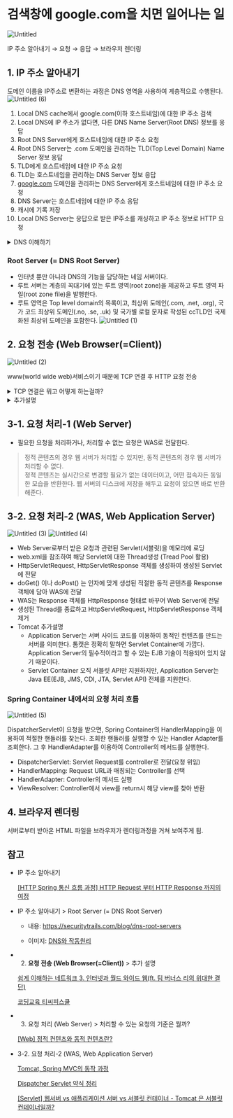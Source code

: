 # 검색창에 google.com을 치면 일어나는 일
![Untitled](https://user-images.githubusercontent.com/68562176/198972682-233b7db5-1bf1-4c94-9932-6ad43c0a74ea.png)

IP 주소 알아내기 → 요청 → 응답 → 브라우저 렌더링

## 1. IP 주소 알아내기
도메인 이름을 IP주소로 변환하는 과정은 DNS 영역을 사용하여 계층적으로 수행된다.
![Untitled (6)](https://user-images.githubusercontent.com/68562176/198972803-72c49446-99f3-41a5-b68e-1213006ea408.png)

1. Local DNS cache에서 google.com(이하 호스트네임)에 대한 IP 주소 검색
2. Local DNS에 IP 주소가 없다면, 다른 DNS Name Server(Root DNS) 정보를 응답
3. Root DNS Server에게 호스트네임에 대한 IP 주소 요청
4. Root DNS Server는 .com 도메인을 관리하는 TLD(Top Level Domain) Name Server 정보 응답
5. TLD에게 호스트네임에 대한 IP 주소 요청
6. TLD는 호스트네임을 관리하는 DNS Server 정보 응답
7. [google.com](http://google.com) 도메인을 관리하는 DNS Server에게 호스트네임에 대한 IP 주소 요청
8. DNS Server는 호스트네임에 대한 IP 주소 응답
9. 캐시에 기록 저장
10. Local DNS Server는 응답으로 받은 IP주소를 캐싱하고 IP 주소 정보로 HTTP 요청
<details>
  <summary>DNS 이해하기</summary>
  
## DNS Servers
권한 있는 이름 서버는 도메인 이름에 대한 DNS 레코드(A, CNAME, MX, TXT 등)를 저장하는 서버입니다. 이 서버는 로컬로 저장된 DNS 영역 파일에 대한 쿼리에만 응답합니다. 우리 네트워크의 서버가 example.com에 대한 A 레코드를 저장했다고 가정하자. 해당 서버는 example.com 도메인 이름의 권한 있는 서버입니다.

## Recursive Nameserver
재귀 네임 서버는 정보 제공을 목적으로 쿼리를 수신하는 DNS 서버입니다. 이러한 유형의 서버는 DNS 레코드를 저장하지 않습니다. 쿼리가 수신되면 캐시 메모리에서 IP 주소에 연결된 주소를 검색합니다. 재귀 네임 서버에 정보가 있으면 쿼리 발송인에게 응답을 반환합니다. 레코드가 없으면 쿼리는 다른 재귀 네임 서버로 전송됩니다. 이 작업은 IP 주소를 제공할 수 있는 권한 있는 DNS 서버에 도달할 때까지 계속됩니다.

## DNS Zones
DNS 영역은 도메인 이름 시스템 내의 관리 공간입니다. 영역은 관리자 또는 특정 엔티티에게 위임된 DNS 네임스페이스의 일부를 구성합니다. 각 영역에는 모든 도메인 이름에 대한 리소스 레코드가 포함됩니다.

## DNS Zone File
DNS 영역 파일은 서버에 저장된 텍스트 파일입니다. 여기에는 해당 영역 내의 모든 도메인에 대한 모든 레코드가 포함됩니다. 영역 파일의 경우 다른 정보보다 먼저 TTL(Time to Live)을 나열해야 합니다. TTL은 DNS 레코드가 서버의 캐시 메모리에 있는 기간을 지정합니다. 영역 파일은 한 줄당 하나의 레코드만 나열할 수 있습니다. 그러면 먼저 SOA(Start of Authority) 레코드가 표시됩니다. SOA 레코드에는 DNS 영역에 대한 주요 권한 있는 이름 서버를 포함한 필수 도메인 이름 정보가 포함되어 있습니다.
</details>

### Root Server (= DNS Root Server)

- 인터넷 뿐만 아니라 DNS의 기능을 담당하는 네임 서버이다.
- 루트 서버는 계층의 꼭대기에 있는 루트 영역(root zone)을 제공하고 루트 영역 파일(root zone file)을 발행한다.
- 루트 영역은 Top level domain의 목록이고, 최상위 도메인(.com, .net, .org), 국가 코드 최상위 도메인(.no, .se, .uk) 및 국가별 로컬 문자로 작성된 ccTLD인 국제화된 최상위 도메인을 포함한다.
![Untitled (1)](https://user-images.githubusercontent.com/68562176/198973401-dbbe264a-a3b1-47eb-ad45-64a81e7f5803.png)

## 2. **요청 전송 (Web Browser(=Client))**
![Untitled (2)](https://user-images.githubusercontent.com/68562176/198973518-1034e9a1-c533-465c-820c-37c18e66a3e8.png)

www(world wide web)서비스이기 때문에 TCP 연결 후 HTTP 요청 전송
<details>
  <summary>TCP 연결은 뭐고 어떻게 하는걸까?</summary>
</details>
<details>
  <summary>추가설명</summary>
  
**Http (HyperText Transfer Protocol)**
- HTTP는 웹 브라우저와 웹 서버간의 통신 규칙을 뜻한다. 웹에서 데이터를 주고받는 웹브라우저와 웹서버 애플리케이션 간에 지켜야할 약속이다.
- HTTP는 TCP를 사용하는 대표적인 응용 프로토콜이다. TCP 기반으로 HTTP가 만들어진다. 그 외에도 FTP, telnet, SMTP 등이 TCP 프로토콜을 사용한다.

**WWW**

- World Wide Web(=W3, =Web)은 인터넷에 연결된 컴퓨터를 통해 사람들이 정보를 공유할 수 있는 전 세계적인 정보 공간을 말한다.
- 팀 버너스리는 하이퍼링크(Hyperlink) 기능을 담은 HTML(HyperText Markup Language)라는 언어를 개발하고, 이 언어로 웹페이지라는 문서를 만들었다. 웹페이지는 .html 이라는 확장자를 가진 문서이다.
- Web Site는 웹페이지의 집합을 말한다.

**Web vs Internet**

- Web은 인터넷에서 동작하는 하나의 서비스일 뿐이다.

**TCP vs UDP**

- 주로 IP 전화나 스트리밍 서비스와 같이 실시간으로 빠르게 전송이 요구되는 곳에는 비연결형 프로토콜인 UDP가 사용된다.
</details>

## 3-1. 요청 처리-1 (Web Server)
- 필요한 요청을 처리하거나, 처리할 수 없는 요청은 WAS로 전달한다.
>정적 콘텐츠의 경우 웹 서버가 처리할 수 있지만, 동적 콘텐츠의 경우 웹 서버가 처리할 수 없다.     
>정적 콘텐츠는 실시간으로 변경할 필요가 없는 데이터이고, 어떤 접속자든 동일한 모습을 반환한다. 웹 서버의 디스크에 저장을 해두고 요청이 있으면 바로 반환해준다.

## 3-2. 요청 처리-2 (WAS, Web Application Server)
![Untitled (3)](https://user-images.githubusercontent.com/68562176/198974216-068f04b2-6d7c-4ef4-a3e4-bef701f1ff0a.png)
![Untitled (4)](https://user-images.githubusercontent.com/68562176/198974257-859d8661-b8d7-43bc-8e61-15b1845e1630.png)

- Web Server로부터 받은 요청과 관련된 Servlet(서블릿)을 메모리에 로딩
- web.xml을 참조하여 해당 Servlet에 대한 Thread생성 (Tread Pool 활용)
- HttpServletRequest, HttpServletResponse 객체를 생성하여 생성된 Servlet에 전달
- doGet() 이나 doPost() 는 인자에 맞게 생성된 적절한 동적 콘텐츠를 Response 객체에 담아 WAS에 전달
- WAS는 Response 객체를 HttpResponse 형태로 바꾸어 Web Server에 전달
- 생성된 Thread를 종료하고 HttpServletRequest, HttpServletResponse 객체 제거
- Tomcat 추가설명
    - Application Server는 서버 사이드 코드를 이용하여 동적인 컨텐츠를 만드는 서버를 의미한다. 톰캣은 정확히 말하면 Servlet Container에 가깝다. Application Server의 필수적이라고 할 수 있는 EJB 기술이 적용되어 있지 않기 때문이다.
    - Servlet Container 오직 서블릿 API만 지원하지만, Application Server는 Java EE(EJB, JMS, CDI, JTA, Servlet API) 전체를 지원한다.

### Spring Container 내에서의 요청 처리 흐름
![Untitled (5)](https://user-images.githubusercontent.com/68562176/198974379-c8396288-5d5f-4056-b9c6-079922b72428.png)

DispatcherServlet이 요청을 받으면, Spring Container의 HandlerMapping을 이용하여 적절한 핸들러를 찾는다. 조회한 핸들러를 실행할 수 있는 Handler Adapter를 조회한다. 그 후 HandlerAdapter를 이용하여 Controller의 메서드를 실행한다.

- DispatcherServlet: Servlet Request를 controller로 전달(요청 위임)
- HandlerMapping: Request URL과 매칭되는 Controller를 선택
- HandlerAdapter: Controller의 메서드 실행
- ViewResolver: Controller에서 view를 return시 해당 view를 찾아 반환

## 4. 브라우저 렌더링
서버로부터 받아온 HTML 파일을 브라우저가 렌더링과정을 거쳐 보여주게 됨.

## 참고

- IP 주소 알아내기
    
    [[HTTP Spring 통신 흐름 과정] HTTP Request 부터 HTTP Response 까지의 여정](https://data-make.tistory.com/714)
    
- IP 주소 알아내기 > Root Server (= DNS Root Server)
    - 내용: https://securitytrails.com/blog/dns-root-servers
    
    - 이미지: [DNS와 작동원리](https://velog.io/@goban/DNS%EC%99%80-%EC%9E%91%EB%8F%99%EC%9B%90%EB%A6%AC)
    
- 2. **요청 전송 (Web Browser(=Client))** > 추가 설명
    
    [쉽게 이해하는 네트워크 3. 인터넷과 월드 와이드 웹(ft. 팀 버너스 리의 위대한 결단)](https://better-together.tistory.com/50)
    
    [코딩교육 티씨피스쿨](http://www.tcpschool.com/webbasic/www)
    
- 3. 요청 처리 (Web Server) > 처리할 수 있는 요청의 기준은 뭘까?
    
    [[Web] 정적 컨텐츠와 동적 컨텐츠란?](https://cceeun.tistory.com/68)
    
- 3-2. 요청 처리-2 (WAS, Web Application Server)

    [Tomcat, Spring MVC의 동작 과정](https://taes-k.github.io/2020/02/16/servlet-container-spring-container/)

    [Dispatcher Servlet 약식 정리](https://www.google.com/url?sa=i&url=https%3A%2F%2Fvelog.io%2F%40paulhana6006%2FDispatcher-Servlet%25EC%2597%2590-%25EB%258C%2580%25ED%2595%259C-%25EC%259D%25B4%25EC%2595%25BC%25EA%25B8%25B0&psig=AOvVaw0EzCNvPu6Fnji6gixCm0A2&ust=1667070112027000&source=images&cd=vfe&ved=2ahUKEwiB5IGgzoP7AhXWtFYBHTfCDc0Qjhx6BAgAEA0)

    [[Servlet] 웹서버 vs 애플리케이션 서버 vs 서블릿 컨테이너 - Tomcat 은 서블릿 컨테이너일까?](https://pjh3749.tistory.com/267)
